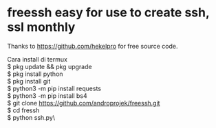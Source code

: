 # freessh easy for use to create ssh, ssl monthly

Thanks to https://github.com/hekelpro for free source code.

Cara install di termux\
$ pkg update && pkg upgrade\
$ pkg install python\
$ pkg install git\
$ python3 -m pip install requests\
$ python3 -m pip install bs4\
$ git clone https://github.com/androprojek/freessh.git \
$ cd fressh\
$ python ssh.py\
